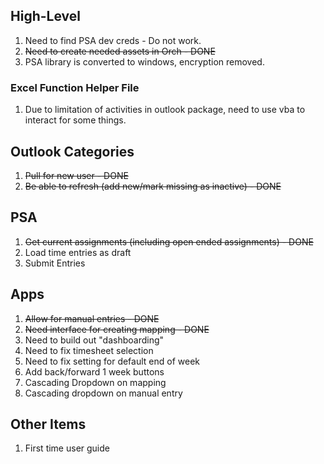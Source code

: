 ## High-Level
1. Need to find PSA dev creds - Do not work.
2. ~~Need to create needed assets in Orch - DONE~~
3. PSA library is converted to windows, encryption removed.
### Excel Function Helper File
1. Due to limitation of activities in outlook package, need to use vba to interact for some things.

## Outlook Categories
1. ~~Pull for new user - DONE~~
2. ~~Be able to refresh (add new/mark missing as inactive) - DONE~~
	
## PSA
1. ~~Get current assignments (including open ended assignments) - DONE~~
2. Load time entries as draft
3. Submit Entries

## Apps
1. ~~Allow for manual entries - DONE~~
2. ~~Need interface for creating mapping - DONE~~
3. Need to build out "dashboarding"
4. Need to fix timesheet selection
5. Need to fix setting for default end of week
6. Add back/forward 1 week buttons 
7. Cascading Dropdown on mapping
8. Cascading dropdown on manual entry

## Other Items
1. First time user guide

